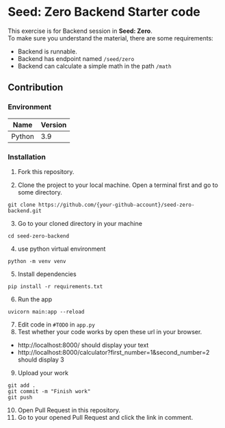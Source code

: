 # Seed: Zero Backend Starter code
This exercise is for Backend session in **Seed: Zero**.   
To make sure you understand the material, there are some requirements:
- Backend is runnable.
- Backend has endpoint named `/seed/zero`
- Backend can calculate a simple math in the path `/math`

## Contribution
### Environment
| Name | Version |
|------|---------|
| Python | 3.9 |

### Installation
1. Fork this repository.

2. Clone the project to your local machine. Open a terminal first and go to some directory.
```
git clone https://github.com/{your-github-account}/seed-zero-backend.git
```
3. Go to your cloned directory in your machine
```
cd seed-zero-backend
```
4. use python virtual environment
```
python -m venv venv
```
5. Install dependencies
```
pip install -r requirements.txt
```
6. Run the app
```
uvicorn main:app --reload
```
7. Edit code in `#TODO` in `app.py`
8. Test whether your code works by open these url in your browser.
- http://localhost:8000/ should display your text
- http://localhost:8000/calculator?first_number=1&second_number=2 should display 3
9. Upload your work
```
git add .
git commit -m "Finish work"
git push
```
10. Open Pull Request in this repository.
11. Go to your opened Pull Request and click the link in comment.
